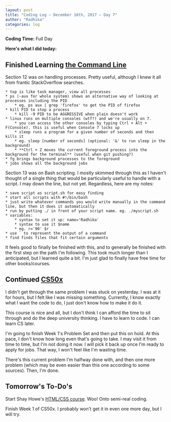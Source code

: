 ```yaml
---
layout: post
title: "Coding Log — December 16th, 2017 — Day 7"
author: "Radhika"
categories: log
---
```


**Coding Time:** Full Day

**Here's what I did today:**

## Finished Learning [the Command Line](https://ryanstutorials.net/linuxtutorial/)

Section 12 was on handling processes. Pretty useful, although I knew it all from frantic StackOverflow searches.

```
* top is like task manager, view all processes
* ps (-aux for whole system) shows an alternative way of looking at processes including the PID
	* eg. ps aux | grep 'firefox' to get the PID of firefox
* kill PID to stop a process
	* kill -9 PID to be AGGRESSIVE when plain doesn't work
* linux runs on multiple consoles (wtf?) and we're usually on 7.
	* you can access the other consoles by typing Ctrl + Alt + F(Console). this is useful when Console 7 locks up
	* sleep runs a program for a given number of seconds and then kills it
	* eg. sleep [number of seconds] (optional: '&' to run sleep in the background)
	* **Ctrl + Z moves the current foreground process into the background for the terminal** (useful when git pushing?)
* fg brings background processes to the foreground
* jobs shows all the background jobs
```

Section 13 was on Bash scripting. I mostly skimmed through this as I haven't thought of a single thing that would be particularly useful to handle with a script. I may down the line, but not yet. Regardless, here are my notes:

```
* save script as script.sh for easy finding
* start all scripts with #!/bin/bash
* just write whatever commands you would write manually in the command line, but then it does it automatically
* run by putting ./ in front of your script name. eg. ./myscript.sh
* variables:
	* syntax to set it up: name='Radhika'
	* syntax to use it $name
	* eg. r='90' $r
* use ` to represent the output of a command
* find finds files that fit certain arguments
```

It feels good to finally be finished with this, and to generally be finished with the first step on the path I'm following. This took much longer than I anticipated, but I learned quite a bit. I'm just glad to finally have free time for other books/courses.

## Continued [CS50x](https://www.edx.org/course/introduction-computer-science-harvardx-cs50x)

I didn't get through the same problem I was stuck on yesterday. I was at it for hours, but I felt like I was missing something. Currently, I know exactly what I want the code to do, I just don't know how to make it do it.

This course is nice and all, but I don't think I can afford the time to sit through and do the deep university thinking. I have to learn to code. I can learn CS later.

I'm going to finish Week 1's Problem Set and then put this on hold. At this pace, I don't know how long even that's going to take. I may visit it from time to time, but I'm not doing it now. I will pick it back up once I'm ready to apply for jobs. That way, I won't feel like I'm wasting time.

There's this current problem I'm halfway done with, and then one more problem (which may be even easier than this one according to some sources). Then, I'm done.

## Tomorrow's To-Do's

Start Shay Howe's [HTML/CSS course](https://learn.shayhowe.com/html-css/). Woo! Onto semi-real coding.

Finish Week 1 of CS50x. I probably won't get it in even one more day, but I will try.
